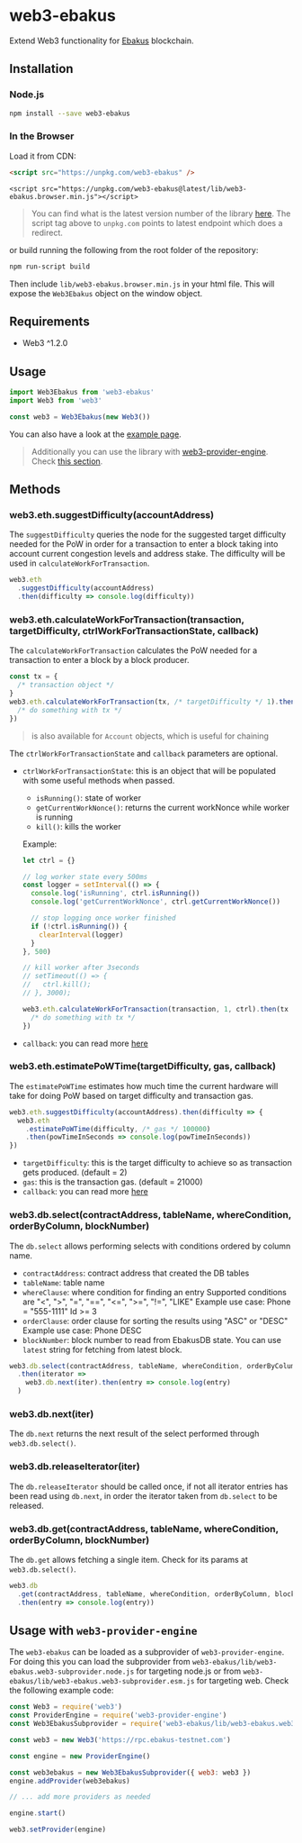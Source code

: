 # web3-ebakus

Extend Web3 functionality for [Ebakus](https://ebakus.com) blockchain.

## Installation

### Node.js

```bash
npm install --save web3-ebakus
```

### In the Browser

Load it from CDN:

```html
<script src="https://unpkg.com/web3-ebakus" />
```

```
<script src="https://unpkg.com/web3-ebakus@latest/lib/web3-ebakus.browser.min.js"></script>
```

> You can find what is the latest version number of the library [here](https://www.npmjs.com/package/web3-ebakus). The script tag above to `unpkg.com` points to latest endpoint which does a redirect.

or build running the following from the root folder of the repository:

```bash
npm run-script build
```

Then include `lib/web3-ebakus.browser.min.js` in your html file.
This will expose the `Web3Ebakus` object on the window object.

## Requirements

- Web3 ^1.2.0

## Usage

```js
import Web3Ebakus from 'web3-ebakus'
import Web3 from 'web3'

const web3 = Web3Ebakus(new Web3())
```

You can also have a look at the [example page](example/index.html).

> Additionally you can use the library with [web3-provider-engine](https://github.com/MetaMask/web3-provider-engine). Check [this section](#usage-with-web3-provider-engine).

## Methods

### web3.eth.suggestDifficulty(accountAddress)

The `suggestDifficulty` queries the node for the suggested target difficulty needed for the PoW in order for a transaction to enter a block taking into account current congestion levels and address stake. The difficulty will be used in `calculateWorkForTransaction`.

```js
web3.eth
  .suggestDifficulty(accountAddress)
  .then(difficulty => console.log(difficulty))
```

### web3.eth.calculateWorkForTransaction(transaction, targetDifficulty, ctrlWorkForTransactionState, callback)

The `calculateWorkForTransaction` calculates the PoW needed for a transaction to enter a block by a block producer.

```js
const tx = {
  /* transaction object */
}
web3.eth.calculateWorkForTransaction(tx, /* targetDifficulty */ 1).then(tx => {
  /* do something with tx */
})
```

> is also available for `Account` objects, which is useful for chaining

The `ctrlWorkForTransactionState` and `callback` parameters are optional.

- `ctrlWorkForTransactionState`: this is an object that will be populated with some useful methods when passed.

  - `isRunning()`: state of worker
  - `getCurrentWorkNonce()`: returns the current workNonce while worker is running
  - `kill()`: kills the worker

  Example:

  ```js
  let ctrl = {}

  // log worker state every 500ms
  const logger = setInterval(() => {
    console.log('isRunning', ctrl.isRunning())
    console.log('getCurrentWorkNonce', ctrl.getCurrentWorkNonce())

    // stop logging once worker finished
    if (!ctrl.isRunning()) {
      clearInterval(logger)
    }
  }, 500)

  // kill worker after 3seconds
  // setTimeout(() => {
  //   ctrl.kill();
  // }, 3000);

  web3.eth.calculateWorkForTransaction(transaction, 1, ctrl).then(tx => {
    /* do something with tx */
  })
  ```

- `callback`: you can read more [here](https://web3js.readthedocs.io/en/1.0/callbacks-promises-events.html)

### web3.eth.estimatePoWTime(targetDifficulty, gas, callback)

The `estimatePoWTime` estimates how much time the current hardware will take for doing PoW based on target difficulty and transaction gas.

```js
web3.eth.suggestDifficulty(accountAddress).then(difficulty => {
  web3.eth
    .estimatePoWTime(difficulty, /* gas */ 100000)
    .then(powTimeInSeconds => console.log(powTimeInSeconds))
})
```

- `targetDifficulty`: this is the target difficulty to achieve so as transaction gets produced. (default = 2)
- `gas`: this is the transaction gas. (default = 21000)
- `callback`: you can read more [here](https://web3js.readthedocs.io/en/1.0/callbacks-promises-events.html)

### web3.db.select(contractAddress, tableName, whereCondition, orderByColumn, blockNumber)

The `db.select` allows performing selects with conditions ordered by column name.

- `contractAddress`: contract address that created the DB tables
- `tableName`: table name
- `whereClause`: where condition for finding an entry
  Supported conditions are "<", ">", "=", "==", "<=", ">=", "!=", "LIKE"
  Example use case: Phone = "555-1111"
  Id >= 3
- `orderClause`: order clause for sorting the results using "ASC" or "DESC"
  Example use case: Phone DESC
- `blockNumber`: block number to read from EbakusDB state. You can use `latest` string for fetching from latest block.

```js
web3.db.select(contractAddress, tableName, whereCondition, orderByColumn, blockNumber)
  .then(iterator =>
    web3.db.next(iter).then(entry => console.log(entry)
  )
```

### web3.db.next(iter)

The `db.next` returns the next result of the select performed through `web3.db.select()`.

### web3.db.releaseIterator(iter)

The `db.releaseIterator` should be called once, if not all iterator entries has been read using `db.next`, in order the iterator taken from `db.select` to be released.

### web3.db.get(contractAddress, tableName, whereCondition, orderByColumn, blockNumber)

The `db.get` allows fetching a single item. Check for its params at `web3.db.select()`.

```js
web3.db
  .get(contractAddress, tableName, whereCondition, orderByColumn, blockNumber)
  .then(entry => console.log(entry))
```

## Usage with `web3-provider-engine`

The `web3-ebakus` can be loaded as a subprovider of `web3-provider-engine`. For doing this you can load the subprovider from `web3-ebakus/lib/web3-ebakus.web3-subprovider.node.js` for targeting node.js or from `web3-ebakus/lib/web3-ebakus.web3-subprovider.esm.js` for targeting web. Check the following example code:

```js
const Web3 = require('web3')
const ProviderEngine = require('web3-provider-engine')
const Web3EbakusSubprovider = require('web3-ebakus/lib/web3-ebakus.web3-subprovider.node.js')

const web3 = new Web3('https://rpc.ebakus-testnet.com')

const engine = new ProviderEngine()

const web3ebakus = new Web3EbakusSubprovider({ web3: web3 })
engine.addProvider(web3ebakus)

// ... add more providers as needed

engine.start()

web3.setProvider(engine)
```
